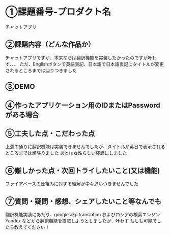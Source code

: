 # ①課題番号-プロダクト名
チャットアプリ

## ②課題内容（どんな作品か）

チャットアプリですが、本来ならば翻訳機能を実装したかったのですが叶わず、、、
ただ、Englishボタンで英語表記、日本語で日本語表記にタイトルが変更されるところまでは辿りつきました

## ③DEMO

## ④作ったアプリケーション用のIDまたはPasswordがある場合

## ⑤工夫した点・こだわった点
上述の通りに翻訳機能は実装できませんでしたが、タイトルが英日で表示されるところまでは頑張りました
あとは女性らしい装飾にしました

## ⑥難しかった点・次回トライしたいこと(又は機能)
ファイアベースの仕組みに対する理解が中々追いつきませんでした

## ⑦質問・疑問・感想、シェアしたいこと等なんでも
翻訳機能実装にあたり、google akp translation およびロシアの検索エンジンYandex
などから翻訳機能を搭載しようとしましたが、叶わず
もしも可能でしたら教えてください！
